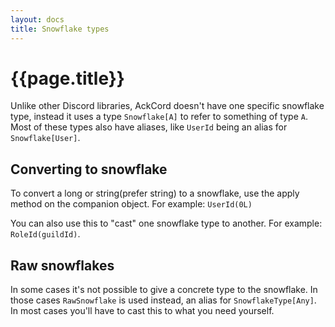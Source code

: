 ```yaml
---
layout: docs
title: Snowflake types
---
```


# {{page.title}}
Unlike other Discord libraries, AckCord doesn't have one specific snowflake type,
instead it uses a type `Snowflake[A]` to refer to something of type `A`.
Most of these types also have aliases, like `UserId` being an alias
for `Snowflake[User]`.

## Converting to snowflake
To convert a long or string(prefer string) to a snowflake, use the apply method
on the companion object. For example: `UserId(0L)`

You can also use this to "cast" one snowflake type to another.
For example: `RoleId(guildId)`.

## Raw snowflakes
In some cases it's not possible to give a concrete type to the snowflake.
In those cases `RawSnowflake` is used instead, an alias for `SnowflakeType[Any]`.
In most cases you'll have to cast this to what you need yourself.
